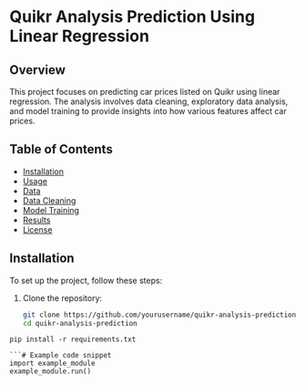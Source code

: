 # Quikr Analysis Prediction Using Linear Regression

## Overview
This project focuses on predicting car prices listed on Quikr using linear regression. The analysis involves data cleaning, exploratory data analysis, and model training to provide insights into how various features affect car prices.

## Table of Contents
- [Installation](#installation)
- [Usage](#usage)
- [Data](#data)
- [Data Cleaning](#data-cleaning)
- [Model Training](#model-training)
- [Results](#results)
- [License](#license)

## Installation
To set up the project, follow these steps:

1. Clone the repository:
   ```bash
   git clone https://github.com/yourusername/quikr-analysis-prediction.git
   cd quikr-analysis-prediction 
```Install the required packages:
pip install -r requirements.txt

```# Example code snippet
import example_module
example_module.run()
